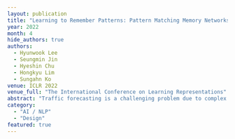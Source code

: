 ```yaml
---
layout: publication
title: "Learning to Remember Patterns: Pattern Matching Memory Networks for Traffic Forecasting"
year: 2022
month: 4
hide_authors: true
authors:
  - Hyunwook Lee
  - Seungmin Jin
  - Hyeshin Chu
  - Hongkyu Lim
  - Sungahn Ko
venue: ICLR 2022
venue_full: "The International Conference on Learning Representations"
abstract: "Traffic forecasting is a challenging problem due to complex road networks and sudden speed changes caused by various events on roads. Several models have been proposed to solve this challenging problem, with a focus on learning the spatio-temporal dependencies of roads. In this work, we propose a new perspective for converting the forecasting problem into a pattern-matching task, assuming that large traffic data can be represented by a set of patterns. To evaluate the validity of this new perspective, we design a novel traffic forecasting model called Pattern-Matching Memory Networks (PM-MemNet), which learns to match input data to representative patterns with a key-value memory structure. We first extract and cluster representative traffic patterns that serve as keys in the memory. Then, by matching the extracted keys and inputs, PM-MemNet acquires the necessary information on existing traffic patterns from the memory and uses it for forecasting. To model the spatio-temporal correlation of traffic, we proposed a novel memory architecture, GCMem, which integrates attention and graph convolution. The experimental results indicate that PM-MemNet is more accurate than state-of-the-art models, such as Graph WaveNet, with higher responsiveness. We also present a qualitative analysis describing how PM-MemNet works and achieves higher accuracy when road speed changes rapidly."
category:
  - "AI / NLP"
  - "Design"
featured: true
---
```

